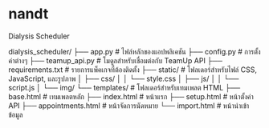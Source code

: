 # nandt

Dialysis Scheduler

dialysis_scheduler/
├── app.py                  # ไฟล์หลักของแอปพลิเคชัน
├── config.py               # การตั้งค่าต่างๆ
├── teamup_api.py           # โมดูลสำหรับเชื่อมต่อกับ TeamUp API
├── requirements.txt        # รายการแพ็คเกจที่ต้องติดตั้ง
├── static/                 # โฟลเดอร์สำหรับไฟล์ CSS, JavaScript, และรูปภาพ
│   ├── css/
│   │   └── style.css
│   ├── js/
│   │   └── script.js
│   └── img/
└── templates/              # โฟลเดอร์สำหรับเทมเพลต HTML
    ├── base.html           # เทมเพลตหลัก
    ├── index.html          # หน้าแรก
    ├── setup.html          # หน้าตั้งค่า API
    ├── appointments.html   # หน้าจัดการนัดหมาย
    └── import.html         # หน้านำเข้าข้อมูล